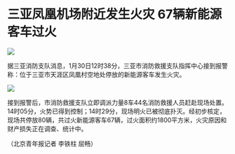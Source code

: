 # 三亚凤凰机场附近发生火灾 67辆新能源客车过火

![](https://inews.gtimg.com/newsapp_bt/0/15634426744/1000)

据三亚消防支队消息，1月30日12时38分，三亚市消防救援支队指挥中心接到报警称：位于三亚市天涯区凤凰村空地处停放的新能源客车发生火灾。

![](https://inews.gtimg.com/newsapp_bt/0/15634427516/1000)

接到报警后，市消防救援支队立即调派力量8车44名消防救援人员赶赴现场处置。14时05分，火势已得到控制；14时29分，现场明火已被彻底扑灭。经初步核定，现场共停放80辆，共过火新能源客车67辆，过火面积约1800平方米，火灾原因和财产损失正在调查、统计中。

（北京青年报记者 李铁柱 屈畅）

